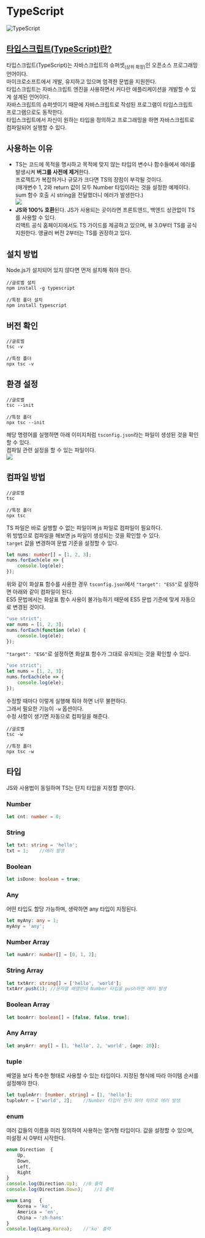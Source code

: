 # **TypeScript**

![TypeScript](https://cdn.jsdelivr.net/gh/fe-jw/J-Web/posts/2022/1202/thumb.jpg)

## **[타입스크립트(TypeScript)란?](https://www.typescriptlang.org/)**
타입스크립트(TypeScript)는 자바스크립트의 슈퍼셋<sub class="type-1">(상위 확장)</sub>인 오픈소스 프로그래밍 언어이다.  
마이크로소프트에서 개발, 유지하고 있으며 엄격한 문법을 지원한다.  
타입스크립트는 자바스크립트 엔진을 사용하면서 커다란 애플리케이션을 개발할 수 있게 설계된 언어이다.  
자바스크립트의 슈퍼셋이기 때문에 자바스크립트로 작성된 프로그램이 타입스크립트 프로그램으로도 동작한다.  
타입스크립트에서 자신이 원하는 타입을 정의하고 프로그래밍을 하면 자바스크립트로 컴파일되어 실행할 수 있다.  

## **사용하는 이유**
* TS는 코드에 목적을 명시하고 목적에 맞지 않는 타입의 변수나 함수들에서 에러를 발생시켜 **버그를 사전에 제거**한다.  
프로젝트가 복잡하거나 규모가 크다면 TS의 장점이 부각될 것이다.  
(매개변수 1, 2와 return 값이 모두 Number 타입이라는 것을 설정한 예제이다. sum 함수 호출 시 string을 전달했더니 에러가 발생한다.)  
![](https://cdn.jsdelivr.net/gh/fe-jw/J-Web/posts/2022/1202/img_2.png)
* **JS와 100% 호환**된다. JS가 사용되는 곳이라면 프론트엔드, 백엔드 상관없이 TS를 사용할 수 있다.  
리액트 공식 홈페이지에서도 TS 가이드를 제공하고 있으며, 뷰 3.0부터 TS를 공식 지원한다. 앵귤러 버전 2부터는 TS를 권장하고 있다.

## **설치 방법**
Node.js가 설치되어 있지 않다면 먼저 설치해 줘야 한다.
```
//글로벌 설치
npm install -g typescript

//특정 폴더 설치
npm install typescript
```

## **버전 확인**
```
//글로벌
tsc -v

//특정 폴더
npx tsc -v
```

## **환경 설정**
```
//글로벌
tsc --init

//특정 폴더
npx tsc --init
```
해당 명령어를 실행하면 아래 이미지처럼 `tsconfig.json`라는 파일이 생성된 것을 확인할 수 있다.  
컴파일 관련 설정을 할 수 있는 파일이다.  
![](https://cdn.jsdelivr.net/gh/fe-jw/J-Web/posts/2022/1202/img_1.png)

## **컴파일 방법**
```
//글로벌
tsc

//특정 폴더
npx tsc
```
TS 파일은 바로 실행할 수 없는 파일이며 js 파일로 컴파일이 필요하다.  
위 방법으로 컴파일을 해보면 js 파일이 생성되는 것을 확인할 수 있다.  
`target` 값을 변경하여 문법 기준을 설정할 수 있다.
```ts
let nums: number[] = [1, 2, 3];
nums.forEach(ele => {
	console.log(ele);
});
```

위와 같이 화살표 함수를 사용한 경우 `tsconfig.json`에서 `"target": "ES5"`로 설정하면 아래와 같이 컴파일이 된다.  
ES5 문법에서는 화살표 함수 사용이 불가능하기 때문에 ES5 문법 기준에 맞게 자동으로 변경된 것이다.
```js
"use strict";
var nums = [1, 2, 3];
nums.forEach(function (ele) {
	console.log(ele);
});
```

`"target": "ES6"`로 설정하면 화살표 함수가 그대로 유지되는 것을 확인할 수 있다.
```js
"use strict";
let nums = [1, 2, 3];
nums.forEach(ele => {
	console.log(ele);
});
```

수정할 때마다 이렇게 실행해 줘야 하면 너무 불편하다.  
그래서 필요한 기능이 `-w` 옵션이다.  
수정 사항이 생기면 자동으로 컴파일을 해준다.
```
//글로벌
tsc -w

//특정 폴더
npx tsc -w
```

## **타입**
JS와 사용법이 동일하며 TS는 단지 타입을 지정할 뿐이다.

### **Number**
```ts
let cnt: number = 0;
```

### **String**
```ts
let txt: string = 'hello';
txt = 1;	//에러 발생
```

### **Boolean**
```ts
let isDone: boolean = true;
```

### **Any**
어떤 타입도 할당 가능하며, 생략하면 any 타입이 지정된다.
```ts
let myAny: any = 1;
myAny = 'any';
```

### **Number Array**
```ts
let numArr: number[] = [0, 1, 2];
```

### **String Array**
```ts
let txtArr: string[] = ['hello', 'world'];
txtArr.push(1);	//문자열 배열인데 Number 타입을 push하면 에러 발생
```

### **Boolean Array**
```ts
let booArr: boolean[] = [false, false, true];
```

### **Any Array**
```ts
let anyArr: any[] = [1, 'hello', 2, 'world', {age: 20}];
```

### **tuple**
배열을 보다 특수한 형태로 사용할 수 있는 타입이다. 지정된 형식에 따라 아이템 순서를 설정해야 한다.
```ts
let tupleArr: [number, string] = [1, 'hello'];
tupleArr = ['world', 2];	//Number 타입이 먼저 와야 하므로 에러 발생
```

### **enum**
여러 값들의 이름을 미리 정의하여 사용하는 열거형 타입이다. 값을 설정할 수 있으며, 미설정 시 0부터 시작한다.
```ts
enum Direction	{
	Up,
	Down,
	Left,
	Right
}
console.log(Direction.Up);	//0 출력
console.log(Direction.Down);	//1 출력

enum Lang	{
	Korea = 'ko',
	America = 'en',
	China = 'zh-hans'
}
console.log(Lang.Korea);	//'ko' 출력
```